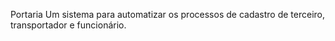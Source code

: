 Portaria 
Um sistema para automatizar os processos de cadastro de terceiro, transportador e funcionário.
